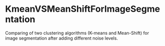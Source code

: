 # KmeanVSMeanShiftForImageSegmentation
Comparing of two clustering algorithms (K-means and Mean-Shift) for image segmentation after adding different noise levels.
